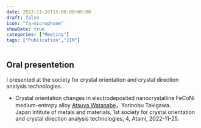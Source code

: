 ```yaml
---
date: 2022-11-26T15:00:00+09:00
draft: false
icon: "fa-microphone"
showDate: true
categories: ["Meeting"]
tags: ["Publication","JIM"]
---
```


## Oral presentetion

I presented at the society for crystal orientation and crystal direction analysis technologies.

* Crystal orientation changes in electrodeposited nanocrystalline FeCoNi medium-entropy alloy
<u>Atsuya Watanabe</u>，Yorinobu Takigawa．  
Japan Intitute of metals and materials, 1st society for crystal orientation and crystal direction analysis technologies, 4, Atami, 2022-11-25.